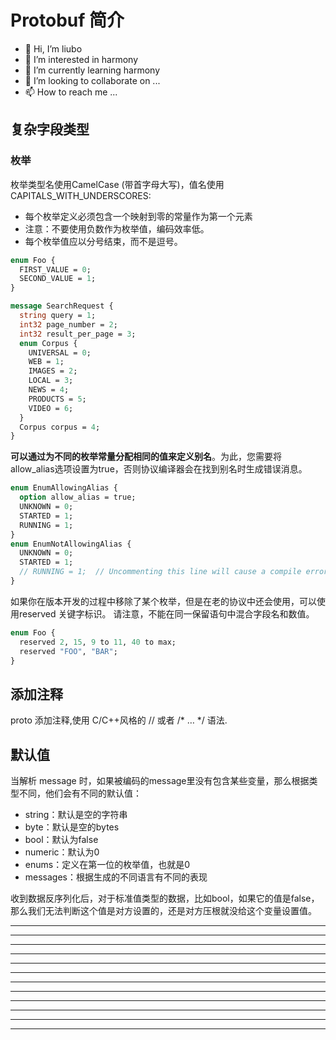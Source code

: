 # Protobuf 简介

* 👋 Hi, I’m liubo
* 👀 I’m interested in harmony
* 🌱 I’m currently learning harmony
* 💞️ I’m looking to collaborate on ...
* 📫 How to reach me ...





## 复杂字段类型

### 枚举

枚举类型名使用CamelCase (带首字母大写)，值名使用CAPITALS_WITH_UNDERSCORES:

- 每个枚举定义必须包含一个映射到零的常量作为第一个元素
- 注意：不要使用负数作为枚举值，编码效率低。
- 每个枚举值应以分号结束，而不是逗号。



```protobuf
enum Foo {
  FIRST_VALUE = 0;
  SECOND_VALUE = 1;
}

message SearchRequest {
  string query = 1;
  int32 page_number = 2;
  int32 result_per_page = 3;
  enum Corpus {
    UNIVERSAL = 0;
    WEB = 1;
    IMAGES = 2;
    LOCAL = 3;
    NEWS = 4;
    PRODUCTS = 5;
    VIDEO = 6;
  }
  Corpus corpus = 4;
}
```



**可以通过为不同的枚举常量分配相同的值来定义别名**。为此，您需要将allow_alias选项设置为true，否则协议编译器会在找到别名时生成错误消息。







```protobuf
enum EnumAllowingAlias {
  option allow_alias = true;
  UNKNOWN = 0;
  STARTED = 1;
  RUNNING = 1;
}
enum EnumNotAllowingAlias {
  UNKNOWN = 0;
  STARTED = 1;
  // RUNNING = 1;  // Uncommenting this line will cause a compile error inside Google and a warning message outside.
}
```





如果你在版本开发的过程中移除了某个枚举，但是在老的协议中还会使用，可以使用reserved 关键字标识。 请注意，不能在同一保留语句中混合字段名和数值。







```protobuf
enum Foo {
  reserved 2, 15, 9 to 11, 40 to max;
  reserved "FOO", "BAR";
}
```





## 添加注释

proto 添加注释,使用 C/C++风格的 // 或者 /* … */ 语法.







## 默认值

当解析 message 时，如果被编码的message里没有包含某些变量，那么根据类型不同，他们会有不同的默认值：

- string：默认是空的字符串
- byte：默认是空的bytes
- bool：默认为false
- numeric：默认为0
- enums：定义在第一位的枚举值，也就是0
- messages：根据生成的不同语言有不同的表现



收到数据反序列化后，对于标准值类型的数据，比如bool，如果它的值是false，那么我们无法判断这个值是对方设置的，还是对方压根就没给这个变量设置值。







---
---
---
---
---
---
---
---
---
---
---
---

